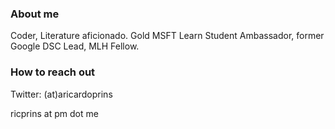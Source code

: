 ### About me
Coder, Literature aficionado. Gold MSFT Learn Student Ambassador, former Google DSC Lead, MLH Fellow.

### How to reach out
Twitter: (at)aricardoprins

ricprins at pm dot me

